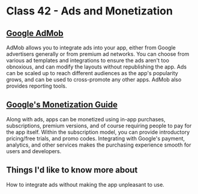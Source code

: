 # Class 42 - Ads and Monetization

## [Google AdMob](https://developers.google.com/admob)

AdMob allows you to integrate ads into your app, either from Google advertisers generally or from premium ad networks. You can choose from various ad templates and integrations to ensure the ads aren't too obnoxious, and can modify the layouts without republishing the app. Ads can be scaled up to reach different audiences as the app's popularity grows, and can be used to cross-promote any other apps. AdMob also provides reporting tools.

## [Google's Monetization Guide](https://play.google.com/console/about/guides/monetize/)

Along with ads, apps can be monetized using in-app purchases, subscriptions, premium versions, and of course requiring people to pay for the app itself. Within the subscription model, you can provide introductory pricing/free trials, and promo codes. Integrating with Google's payment, analytics, and other services makes the purchasing experience smooth for users and developers.

## Things I'd like to know more about

How to integrate ads without making the app unpleasant to use.
